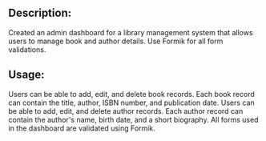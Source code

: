## Description:

Created an admin dashboard for a library management system that allows users to manage book and author details. Use Formik for all form validations.



## Usage:
Users can be able to add, edit, and delete book records. Each book record can contain the title, author, ISBN number, and publication date.
Users can be able to add, edit, and delete author records. Each author record can contain the author's name, birth date, and a short biography.
All forms used in the dashboard are validated using Formik.
